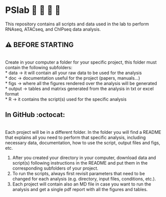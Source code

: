 # PSlab :dna: :microbe: :microscope: :petri_dish:

This repository contains all scripts and data used in the lab to perform RNAseq, ATACseq, and ChIPseq data analysis. <br />

## :warning: BEFORE STARTING 
</br>
Create in your computer a folder for your specific project, this folder must contain the following subfolders: <br />
  * data -> it will contain all your raw data to be used for the analysis <br />
  * doc -> documentation useful for the project (papers, manuals...) <br />
  * figs -> where all the figures rendered over the analysis will be generated <br />
  * output -> tables and matrixs generated from the analysis in txt or excel format <br />
  * R -> it contains the script(s) used for the specific analysis <br />

## In GitHub :octocat:
<br />
Each project will be in a different folder. In the folder you will find a README that explains all you need to perform that specific analysis, including necessary data, documentation, how to use the script, output files and figs, etc. <br />

1. After you created your directory in your computer, download data and script(s) following instructions in the README and put them in the corresponding subfolders of your project. <br /> 
2. To run the scripts, always first revisit parameters that need to be changed for each analysis (e.g. directory, input files, conditions, etc.). <br />
3. Each project will contain also an MD file in case you want to run the analysis and get a single pdf report with all the figures and tables. <br />

